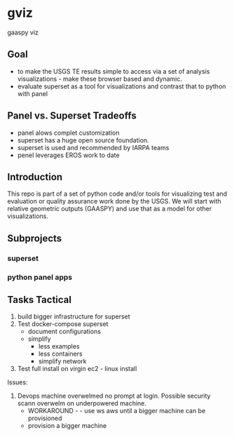 # gviz
gaaspy viz

## Goal

- to make the USGS TE results simple to access via a set of analysis visualizations - make these browser based and dynamic.
- evaluate superset as a tool for visualizations and contrast that to python with panel

## Panel vs. Superset Tradeoffs
- panel alows complet customization
- superset has a huge open source foundation.
- superset is used and recommended by IARPA teams
- penel leverages EROS work to date

## Introduction
This repo is part of a set of python code and/or tools for visualizing test and evaluation or quality assurance work done by the USGS. We will start with relative geometric outputs (GAASPY) and use that as a model for other visualizations.

## Subprojects

### superset
### python panel apps

## Tasks Tactical

1. build bigger infrastructure for superset
2. Test docker-compose superset
	- document configurations
	- simplify
		- less examples
		- less containers
		- simplify network
3. Test full install on virgin ec2 - linux install


Issues:
1. Devops machine overwelmed no prompt at login. Possible security scann overwelm on underpowered machine.
	- WORKAROUND - - use ws aws until a bigger machine can be provisioned
	- provision a bigger machine
